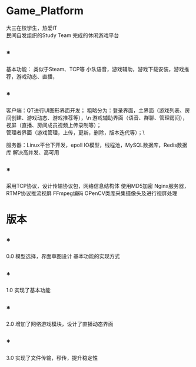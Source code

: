 # Game_Platform
大三在校学生，热爱IT  
民间自发组织的Study Team 完成的休闲游戏平台

## *
基本功能： 类似于Steam、TCP等
小队语音，游戏辅助，游戏下载安装，游戏推荐，游戏动态、直播，
## *
客户端：QT进行UI图形界面开发；
粗略分为：登录界面，主界面（游戏列表、房间创建、游戏动态、游戏推荐等），\n
         游戏辅助界面（语音、群聊、管理房间），\
         视屏（直播、房间成员视频上传录制等）；\
         管理者界面（游戏管理，上传，更新，删除，版本迭代等）；\

服务器：Linux平台下开发，epoll IO模型，线程池，MySQL数据库，Redis数据库
       解决高并发、高可用
 ## *     
采用TCP协议，设计传输协议包，网络信息结构体
使用MD5加密
Nginx服务器，RTMP协议推流视屏
FFmpeg编码
OPenCV类库采集摄像头及进行视屏处理

# 版本
## *
0.0 
模型选择，界面草图设计
基本功能的实现方式
## *
1.0
实现了基本功能
## *
2.0
增加了网络游戏模块，设计了直播动态界面
## *
3.0
实现了文件传输，秒传，提升稳定性
